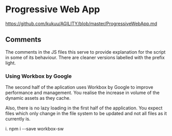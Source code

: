 
# Progressive Web App

https://github.com/kukuu/AGILITY/blob/master/ProgressiveWebApp.md 

## Comments

The comments in the JS files this  serve to provide explanation for the script in some of its behaviour. There are cleaner versions labelled with the prefix light.

### Using Workbox by Google

The second half of the aplication uses Workbox by Google to improve performance and management. You realise the increase in volume of the dynamic assets as they cache. 

Also, there is no lazy loading in the first half of the application. You expect files which only change in the file system to be updated and not all files as it currently is.

i. npm i --save workbox-sw